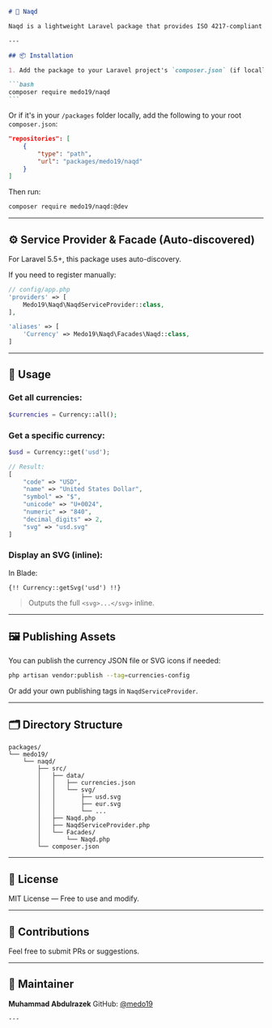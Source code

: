 ````markdown
# 💱 Naqd

Naqd is a lightweight Laravel package that provides ISO 4217-compliant currency data, including currency codes, names, symbols, and SVG icons for easy display and localization.

---

## 📦 Installation

1. Add the package to your Laravel project's `composer.json` (if locally developed):

```bash
composer require medo19/naqd
```
````

Or if it's in your `/packages` folder locally, add the following to your root `composer.json`:

```json
"repositories": [
    {
        "type": "path",
        "url": "packages/medo19/naqd"
    }
]
```

Then run:

```bash
composer require medo19/naqd:@dev
```

---

## ⚙️ Service Provider & Facade (Auto-discovered)

For Laravel 5.5+, this package uses auto-discovery.

If you need to register manually:

```php
// config/app.php
'providers' => [
    Medo19\Naqd\NaqdServiceProvider::class,
],

'aliases' => [
    'Currency' => Medo19\Naqd\Facades\Naqd::class,
]
```

---

## 🧰 Usage

### Get all currencies:

```php
$currencies = Currency::all();
```

### Get a specific currency:

```php
$usd = Currency::get('usd');

// Result:
[
    "code" => "USD",
    "name" => "United States Dollar",
    "symbol" => "$",
    "unicode" => "U+0024",
    "numeric" => "840",
    "decimal_digits" => 2,
    "svg" => "usd.svg"
]
```

### Display an SVG (inline):

In Blade:

```blade
{!! Currency::getSvg('usd') !!}
```

> Outputs the full `<svg>...</svg>` inline.

---

## 🖼️ Publishing Assets

You can publish the currency JSON file or SVG icons if needed:

```bash
php artisan vendor:publish --tag=currencies-config
```

Or add your own publishing tags in `NaqdServiceProvider`.

---

## 🗂 Directory Structure

```
packages/
└── medo19/
    └── naqd/
        ├── src/
        │   ├── data/
        │   │   ├── currencies.json
        │   │   └── svg/
        │   │       ├── usd.svg
        │   │       ├── eur.svg
        │   │       └── ...
        │   ├── Naqd.php
        │   ├── NaqdServiceProvider.php
        │   └── Facades/
        │       └── Naqd.php
        └── composer.json
```

---

## 📜 License

MIT License — Free to use and modify.

---

## 🤝 Contributions

Feel free to submit PRs or suggestions.

---

## 📧 Maintainer

**Muhammad Abdulrazek**
GitHub: [@medo19](https://github.com/Eng-MuhammadAbdulrazek/)

```
---
